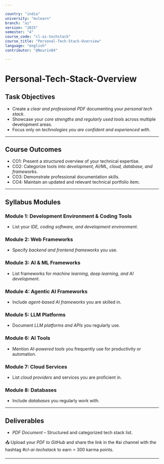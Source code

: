 ```yaml
---

country: "india"
university: "mulearn"
branch: "ai"
version: "2025"
semester: "4"
course_code: "cl-ai-techstack"
course_title: "Personal-Tech-Stack-Overview"
language: "english"
contributor: "@Nourin04"

---
```


# Personal-Tech-Stack-Overview

## Task Objectives

* Create a *clear and professional PDF* documenting your *personal tech stack*.
* Showcase your *core strengths and regularly used tools* across multiple development areas.
* Focus only on *technologies you are confident and experienced with*.

---

## Course Outcomes

* CO1: Present a structured overview of your technical expertise.
* CO2: Categorize tools into *development, AI/ML, cloud, database, and frameworks*.
* CO3: Demonstrate professional documentation skills.
* CO4: Maintain an updated and relevant technical portfolio item.

---

## Syllabus Modules

### Module 1: Development Environment & Coding Tools

* List your *IDE, coding software, and development environment*.

### Module 2: Web Frameworks

* Specify *backend and frontend frameworks* you use.

### Module 3: AI & ML Frameworks

* List frameworks for *machine learning, deep learning, and AI development*.

### Module 4: Agentic AI Frameworks

* Include *agent-based AI frameworks* you are skilled in.

### Module 5: LLM Platforms

* Document *LLM platforms and APIs* you regularly use.

### Module 6: AI Tools

* Mention *AI-powered tools* you frequently use for productivity or automation.

### Module 7: Cloud Services

* List *cloud providers* and services you are proficient in.

### Module 8: Databases

* Include *databases* you regularly work with.

---

## Deliverables

* *PDF Document* – Structured and categorized tech stack list.

📤 Upload your *PDF to GitHub* and share the link in the ⁠#ai channel with the hashtag *#cl-ai-techstack* to earn ⭐ 300 karma points.

---

